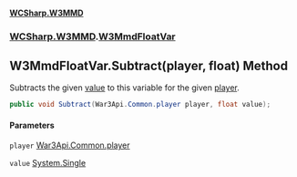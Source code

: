 #### [WCSharp.W3MMD](index.md 'index')
### [WCSharp.W3MMD](WCSharp.W3MMD.md 'WCSharp.W3MMD').[W3MmdFloatVar](WCSharp.W3MMD.W3MmdFloatVar.md 'WCSharp.W3MMD.W3MmdFloatVar')

## W3MmdFloatVar.Subtract(player, float) Method

Subtracts the given [value](WCSharp.W3MMD.W3MmdFloatVar.Subtract(War3Api.Common.player,float).md#WCSharp.W3MMD.W3MmdFloatVar.Subtract(War3Api.Common.player,float).value 'WCSharp.W3MMD.W3MmdFloatVar.Subtract(War3Api.Common.player, float).value') to this variable for the given [player](WCSharp.W3MMD.W3MmdFloatVar.Subtract(War3Api.Common.player,float).md#WCSharp.W3MMD.W3MmdFloatVar.Subtract(War3Api.Common.player,float).player 'WCSharp.W3MMD.W3MmdFloatVar.Subtract(War3Api.Common.player, float).player').

```csharp
public void Subtract(War3Api.Common.player player, float value);
```
#### Parameters

<a name='WCSharp.W3MMD.W3MmdFloatVar.Subtract(War3Api.Common.player,float).player'></a>

`player` [War3Api.Common.player](https://docs.microsoft.com/en-us/dotnet/api/War3Api.Common.player 'War3Api.Common.player')

<a name='WCSharp.W3MMD.W3MmdFloatVar.Subtract(War3Api.Common.player,float).value'></a>

`value` [System.Single](https://docs.microsoft.com/en-us/dotnet/api/System.Single 'System.Single')